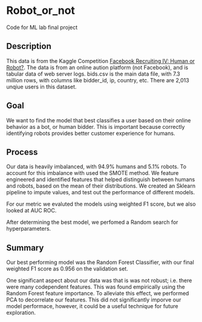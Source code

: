 # Robot_or_not
Code for ML lab final project
## Description 
This data is from the Kaggle Competition  [Facebook Recruiting IV: Human or Robot?](https://www.kaggle.com/c/facebook-recruiting-iv-human-or-bot/data). The data is from an online aution platform (not Facebook), and is tabular data of web server logs. bids.csv is the main data file, with 7.3 million rows, with columns like bidder_id, ip, country, etc. There are 2,013 unqiue users in this dataset.

## Goal 
We want to find the model that best classifies a user based on their online behavior as a bot, or human bidder. This is important because correctly identifying robots provides better customer experience for humans.

## Process
Our data is heavily imbalanced, with 94.9% humans and 5.1% robots. To account for this imbalance with used the SMOTE method. We feature engineered and identified features that helped distinguish between humans and robots, based on the mean of their distributions. We created an Sklearn pipeline to impute values, and test out the performance of different models. 

For our metric we evaluted the models using weighted F1 score, but we also looked at AUC ROC. 

After determining the best model, we perfomed a Random search for hyperparameters.

## Summary

Our best performing model was the Random Forest Classifier, with our final weighted F1 score as 0.956 on the validation set. 

One significant aspect about our data was that is was not robust; i.e. there were many codependent features. This was found empirically using the Random Forest feature importance. To alleviate this effect, we performed PCA to decorrelate our features. This did not significantly imporve our model performace, however, it could be a useful technique for future exploration. 
